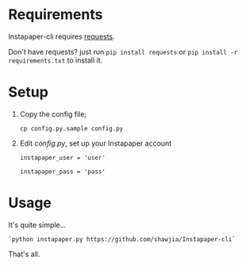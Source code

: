 # Requirements
Instapaper-cli requires [requests](https://github.com/kennethreitz/requests).

Don't have requests? just run `pip install requests` or `pip install -r requirements.txt` to install it.

# Setup
1. Copy the config file;

    `cp config.py.sample config.py`

2. Edit *config.py*, set up your Instapaper account

    `instapaper_user = 'user'`

    `instapaper_pass = 'pass'`

# Usage
It's quite simple...

    `python instapaper.py https://github.com/shawjia/Instapaper-cli`

That's all.
